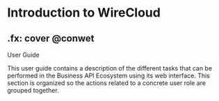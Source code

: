 # Introduction to WireCloud
.fx: cover
@conwet
---

User Guide


This user guide contains a description of the different tasks that can be performed in the Business API Ecosystem using its web interface. This section is organized so the actions related to a concrete user role are grouped together.


